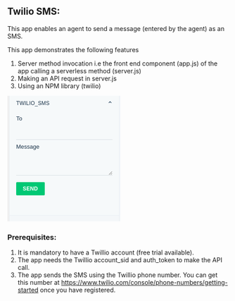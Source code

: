 ## Twilio SMS:

This app enables an agent to send a message (entered by the agent) as an SMS.

This app demonstrates the following features
1. Server method invocation i.e the front end component (app.js) of the app calling a serverless method (server.js)
2. Making an API request in server.js
3. Using an NPM library (twilio)

![](screenshots/appView.png)

### Prerequisites:

1. It is mandatory to have a Twillio account (free trial available).
2. The app needs the Twillio account_sid and auth_token to make the API call.
3. The app sends the SMS using the Twillio phone number. You can get this number at https://www.twilio.com/console/phone-numbers/getting-started once you have registered.
